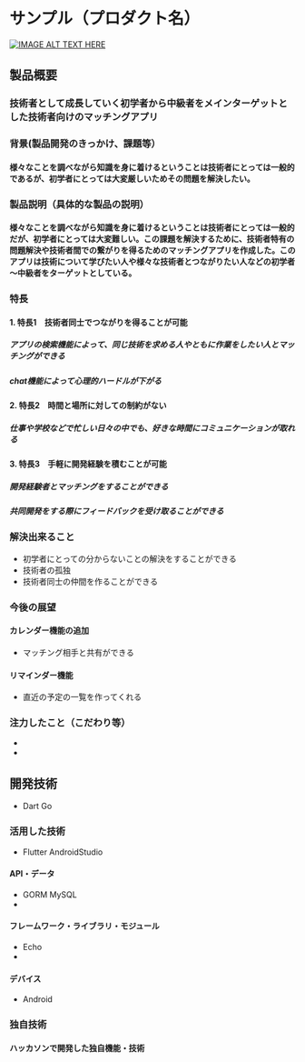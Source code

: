 # サンプル（プロダクト名）

[![IMAGE ALT TEXT HERE](https://jphacks.com/wp-content/uploads/2024/07/JPHACKS2024_ogp.jpg)](https://www.youtube.com/watch?v=DZXUkEj-CSI)

## 製品概要
### 技術者として成長していく初学者から中級者をメインターゲットとした技術者向けのマッチングアプリ

### 背景(製品開発のきっかけ、課題等）　
#### 様々なことを調べながら知識を身に着けるということは技術者にとっては一般的であるが、初学者にとっては大変厳しいためその問題を解決したい。
### 製品説明（具体的な製品の説明）　
#### 様々なことを調べながら知識を身に着けるということは技術者にとっては一般的だが、初学者にとっては大変難しい。この課題を解決するために、技術者特有の問題解決や技術者間での繋がりを得るためのマッチングアプリを作成した。このアプリは技術について学びたい人や様々な技術者とつながりたい人などの初学者～中級者をターゲットとしている。
### 特長
#### 1. 特長1　技術者同士でつながりを得ることが可能
##### アプリの検索機能によって、同じ技術を求める人やともに作業をしたい人とマッチングができる
##### chat機能によって心理的ハードルが下がる
#### 2. 特長2　時間と場所に対しての制約がない
##### 仕事や学校などで忙しい日々の中でも、好きな時間にコミュニケーションが取れる
#### 3. 特長3　手軽に開発経験を積むことが可能
##### 開発経験者とマッチングをすることができる
##### 共同開発をする際にフィードバックを受け取ることができる

### 解決出来ること 
* 初学者にとっての分からないことの解決をすることができる
* 技術者の孤独
* 技術者同士の仲間を作ることができる
### 今後の展望
#### カレンダー機能の追加
* マッチング相手と共有ができる
#### リマインダー機能
* 直近の予定の一覧を作ってくれる
### 注力したこと（こだわり等）
* 
* 

## 開発技術
* Dart Go 
### 活用した技術
* Flutter AndroidStudio
#### API・データ
* GORM MySQL 
* 

#### フレームワーク・ライブラリ・モジュール
* Echo 
* 

#### デバイス
* Android


### 独自技術
#### ハッカソンで開発した独自機能・技術
